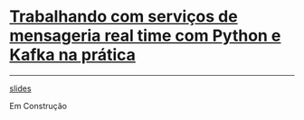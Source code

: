 # **<u>Trabalhando com serviços de mensageria real time com Python e Kafka na prática</u>**

------

[slides](./slides/slides_live_07.pdf)



Em Construção